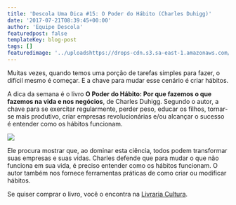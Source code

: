 ```yaml
---
title: 'Descola Uma Dica #15: O Poder do Hábito (Charles Duhigg)'
date: '2017-07-21T08:39:45+00:00'
author: 'Equipe Descola'
featuredpost: false
templateKey: blog-post
tags: []
featuredimage: '../uploadshttps://drops-cdn.s3.sa-east-1.amazonaws.com/drops-new/wp-content/uploads/2017/07/20203403/Descola_umadica-15-150x150.png'
---
```

Muitas vezes, quando temos uma porção de tarefas simples para fazer, o difícil mesmo é começar. E a chave para mudar esse cenário é criar hábitos.

A dica da semana é o livro **O Poder do Hábito: Por que fazemos o que fazemos na vida e nos negócios**, de Charles Duhigg. Segundo o autor, a chave para se exercitar regularmente, perder peso, educar os filhos, tornar-se mais produtivo, criar empresas revolucionárias e/ou alcançar o sucesso é entender como os hábitos funcionam.

![](https://descola.org/drops/wp-content/uploads/2017/07/poder-do-habito-712x1024.jpg)

Ele procura mostrar que, ao dominar esta ciência, todos podem transformar suas empresas e suas vidas. Charles defende que para mudar o que não funciona em sua vida, é preciso entender como os hábitos funcionam. O autor também nos fornece ferramentas práticas de como criar ou modificar hábitos.

Se quiser comprar o livro, você o encontra na [Livraria Cultura](https://www.livrariacultura.com.br/p/livros/administracao/desenvolvimento-profissional/o-poder-do-habito-30351365).